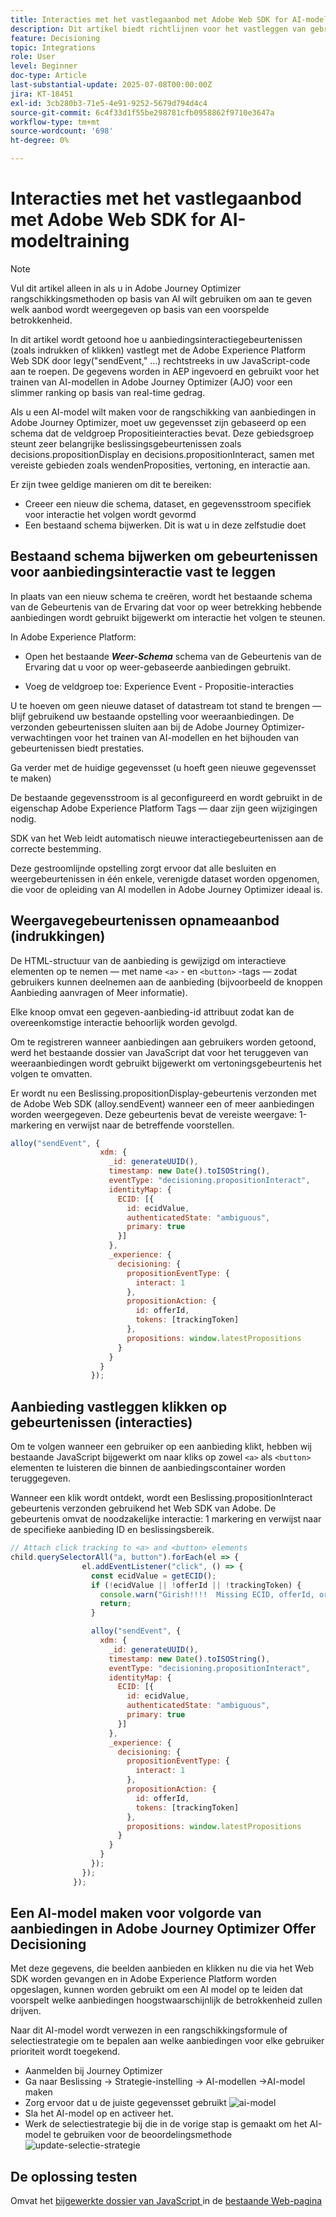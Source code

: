 ```yaml
---
title: Interacties met het vastlegaanbod met Adobe Web SDK for AI-modeltraining
description: Dit artikel biedt richtlijnen voor het vastleggen van gebruikersinteractiegegevens (zoals het weergeven van indrukken en klikken) met de Adobe Experience Platform Web SDK (alloy.js). Deze gegevens fungeren als basis voor het op intelligente wijze trainen van AI-modellen in Adobe Journey Optimizer (AJO) om aanbiedingen te rangschikken op basis van gebruikersgedrag en contextuele signalen.
feature: Decisioning
topic: Integrations
role: User
level: Beginner
doc-type: Article
last-substantial-update: 2025-07-08T00:00:00Z
jira: KT-18451
exl-id: 3cb280b3-71e5-4e91-9252-5679d794d4c4
source-git-commit: 6c4f33d1f55be298781cfb0958862f9710e3647a
workflow-type: tm+mt
source-wordcount: '698'
ht-degree: 0%

---
```


# Interacties met het vastlegaanbod met Adobe Web SDK for AI-modeltraining

>[!NOTE]
>
> Vul dit artikel alleen in als u in Adobe Journey Optimizer rangschikkingsmethoden op basis van AI wilt gebruiken om aan te geven welk aanbod wordt weergegeven op basis van een voorspelde betrokkenheid.



In dit artikel wordt getoond hoe u aanbiedingsinteractiegebeurtenissen (zoals indrukken of klikken) vastlegt met de Adobe Experience Platform Web SDK door legy(&quot;sendEvent,&quot; ...) rechtstreeks in uw JavaScript-code aan te roepen. De gegevens worden in AEP ingevoerd en gebruikt voor het trainen van AI-modellen in Adobe Journey Optimizer (AJO) voor een slimmer ranking op basis van real-time gedrag.

Als u een AI-model wilt maken voor de rangschikking van aanbiedingen in Adobe Journey Optimizer, moet uw gegevensset zijn gebaseerd op een schema dat de veldgroep Propositieinteracties bevat. Deze gebiedsgroep steunt zeer belangrijke beslissingsgebeurtenissen zoals decisions.propositionDisplay en decisions.propositionInteract, samen met vereiste gebieden zoals wendenProposities, vertoning, en interactie aan.

Er zijn twee geldige manieren om dit te bereiken:

- Creeer een nieuw die schema, dataset, en gegevensstroom specifiek voor interactie het volgen wordt gevormd
- Een bestaand schema bijwerken. Dit is wat u in deze zelfstudie doet



## Bestaand schema bijwerken om gebeurtenissen voor aanbiedingsinteractie vast te leggen

In plaats van een nieuw schema te creëren, wordt het bestaande schema van de Gebeurtenis van de Ervaring dat voor op weer betrekking hebbende aanbiedingen wordt gebruikt bijgewerkt om interactie het volgen te steunen.

In Adobe Experience Platform:

- Open het bestaande _**Weer-Schema**_ schema van de Gebeurtenis van de Ervaring dat u voor op weer-gebaseerde aanbiedingen gebruikt.

- Voeg de veldgroep toe:
Experience Event - Propositie-interacties

U te hoeven om geen nieuwe dataset of datastream tot stand te brengen — blijf gebruikend uw bestaande opstelling voor weeraanbiedingen. De verzonden gebeurtenissen sluiten aan bij de Adobe Journey Optimizer-verwachtingen voor het trainen van AI-modellen en het bijhouden van gebeurtenissen biedt prestaties.


Ga verder met de huidige gegevensset (u hoeft geen nieuwe gegevensset te maken)

De bestaande gegevensstroom is al geconfigureerd en wordt gebruikt in de eigenschap Adobe Experience Platform Tags — daar zijn geen wijzigingen nodig.

SDK van het Web leidt automatisch nieuwe interactiegebeurtenissen aan de correcte bestemming.

Deze gestroomlijnde opstelling zorgt ervoor dat alle besluiten en weergebeurtenissen in één enkele, verenigde dataset worden opgenomen, die voor de opleiding van AI modellen in Adobe Journey Optimizer ideaal is.


## Weergavegebeurtenissen opnameaanbod (indrukkingen)

De HTML-structuur van de aanbieding is gewijzigd om interactieve elementen op te nemen — met name `<a>` - en `<button>` -tags — zodat gebruikers kunnen deelnemen aan de aanbieding (bijvoorbeeld de knoppen Aanbieding aanvragen of Meer informatie).

Elke knoop omvat een gegeven-aanbieding-id attribuut zodat kan de overeenkomstige interactie behoorlijk worden gevolgd.



Om te registreren wanneer aanbiedingen aan gebruikers worden getoond, werd het bestaande dossier van JavaScript dat voor het teruggeven van weeraanbiedingen wordt gebruikt bijgewerkt om vertoningsgebeurtenis het volgen te omvatten.

Er wordt nu een Beslissing.propositionDisplay-gebeurtenis verzonden met de Adobe Web SDK (alloy.sendEvent) wanneer een of meer aanbiedingen worden weergegeven. Deze gebeurtenis bevat de vereiste weergave: 1-markering en verwijst naar de betreffende voorstellen.


```javascript
alloy("sendEvent", {
                    xdm: {
                      _id: generateUUID(),
                      timestamp: new Date().toISOString(),
                      eventType: "decisioning.propositionInteract",
                      identityMap: {
                        ECID: [{
                          id: ecidValue,
                          authenticatedState: "ambiguous",
                          primary: true
                        }]
                      },
                      _experience: {
                        decisioning: {
                          propositionEventType: {
                            interact: 1
                          },
                          propositionAction: {
                            id: offerId,
                            tokens: [trackingToken]
                          },
                          propositions: window.latestPropositions
                        }
                      }
                    }
                  });
```

## Aanbieding vastleggen klikken op gebeurtenissen (interacties)

Om te volgen wanneer een gebruiker op een aanbieding klikt, hebben wij bestaande JavaScript bijgewerkt om naar kliks op zowel `<a>` als `<button>` elementen te luisteren die binnen de aanbiedingscontainer worden teruggegeven.

Wanneer een klik wordt ontdekt, wordt een Beslissing.propositionInteract gebeurtenis verzonden gebruikend het Web SDK van Adobe. De gebeurtenis omvat de noodzakelijke interactie: 1 markering en verwijst naar de specifieke aanbieding ID en beslissingsbereik.

```javascript
// Attach click tracking to <a> and <button> elements
child.querySelectorAll("a, button").forEach(el => {
                el.addEventListener("click", () => {
                  const ecidValue = getECID();
                  if (!ecidValue || !offerId || !trackingToken) {
                    console.warn("Girish!!!!  Missing ECID, offerId, or trackingToken. Interaction event not sent.");
                    return;
                  }

                  alloy("sendEvent", {
                    xdm: {
                      _id: generateUUID(),
                      timestamp: new Date().toISOString(),
                      eventType: "decisioning.propositionInteract",
                      identityMap: {
                        ECID: [{
                          id: ecidValue,
                          authenticatedState: "ambiguous",
                          primary: true
                        }]
                      },
                      _experience: {
                        decisioning: {
                          propositionEventType: {
                            interact: 1
                          },
                          propositionAction: {
                            id: offerId,
                            tokens: [trackingToken]
                          },
                          propositions: window.latestPropositions
                        }
                      }
                    }
                  });
                });
              });
```

## Een AI-model maken voor volgorde van aanbiedingen in Adobe Journey Optimizer Offer Decisioning

Met deze gegevens, die beelden aanbieden en klikken nu die via het Web SDK worden gevangen en in Adobe Experience Platform worden opgeslagen, kunnen worden gebruikt om een AI model op te leiden dat voorspelt welke aanbiedingen hoogstwaarschijnlijk de betrokkenheid zullen drijven.

Naar dit AI-model wordt verwezen in een rangschikkingsformule of selectiestrategie om te bepalen aan welke aanbiedingen voor elke gebruiker prioriteit wordt toegekend.
- Aanmelden bij Journey Optimizer
- Ga naar Beslissing -> Strategie-instelling -> AI-modellen ->AI-model maken
- Zorg ervoor dat u de juiste gegevensset gebruikt
  ![ ai-model ](assets/ai-model.png)
- Sla het AI-model op en activeer het.
- Werk de selectiestrategie bij die in de vorige stap is gemaakt om het AI-model te gebruiken voor de beoordelingsmethode
  ![ update-selectie-strategie ](assets/update-selection-strategy.png)

## De oplossing testen

Omvat het [ bijgewerkte dossier van JavaScript ](assets/ai-model.js) in de [ bestaande Web-pagina ](assets/weather-offers.html)
